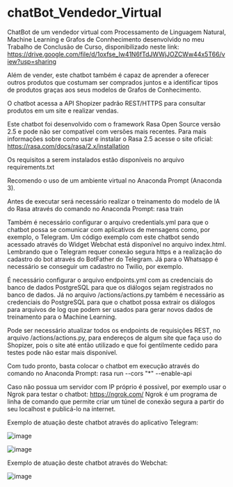 # chatBot_Vendedor_Virtual
ChatBot de um vendedor virtual com Processamento de Linguagem Natural, Machine Learning e Grafos de Connhecimento desenvolvido no meu Trabalho de Conclusão de Curso, disponibilizado neste link: https://drive.google.com/file/d/1oxfse_Iw41N6fTdJWWjJOZCWw44x5T66/view?usp=sharing

Além de vender, este chatbot também é capaz de aprender a oferecer outros produtos que costumam ser comprados juntos e a identificar tipos de produtos graças aos seus modelos de Grafos de Conhecimento.


O chatbot acessa a API Shopizer padrão REST/HTTPS para consultar produtos em um site e realizar vendas. 

Este chatbot foi desenvolvido com o framework Rasa Open Source versão 2.5 e pode não ser compatível com versões mais recentes.
Para mais informações sobre como usar e instalar o Rasa 2.5 acesse o site oficial:
https://rasa.com/docs/rasa/2.x/installation

Os requisitos a serem instalados estão disponíveis no arquivo requirements.txt

Recomendo o uso de um ambiente virtual no Anaconda Prompt (Anaconda 3).

Antes de executar será necessário realizar o treinamento do modelo de IA do Rasa através do comando no Anaconda Prompt: rasa train

Também é necessário configurar o arquivo credentials.yml para que o chatbot possa se comunicar com aplicativos de mensagens como, por exemplo, o Telegram. Um código exemplo com este chatbot sendo acessado através do Widget Webchat está disponível no arquivo index.html. Lembrando que o Telegram requer conexão segura https e a realização do cadastro do bot através do BotFather do Telegram. Já para o Whatsapp é necessário se conseguir um cadastro no Twilio, por exemplo.

É necessário configurar o arquivo endpoints.yml com as credenciais do banco de dados PostgreSQL para que os diálogos sejam registrados no banco de dados. Já no arquivo /actions/actions.py também é necessário as credenciais do PostgreSQL para que o chatbot possa extrair os diálogos para arquivos de log que podem ser usados para gerar novos dados de treinamento para o Machine Learning.

Pode ser necessário atualizar todos os endpoints de requisições REST, no arquivo /actions/actions.py, para endereços de algum site que faça uso do Shopizer, pois o site até então utilizado e que foi gentilmente cedido para testes pode não estar mais disponível.

Com tudo pronto, basta colocar o chatbot em execução através do comando no Anaconda Prompt:
rasa run --cors "*" --enable-api

Caso não possua um servidor com IP próprio é possivel, por exemplo usar o Ngrok para testar o chatbot: https://ngrok.com/  Ngrok é um programa de linha de comando que permite criar um túnel de conexão segura a partir do seu localhost e publicá-lo na internet.

Exemplo de atuação deste chatbot através do aplicativo Telegram:


![image](https://user-images.githubusercontent.com/95327592/144303779-3fef1a17-521c-4380-9688-a005dfc9f740.png)

![image](https://user-images.githubusercontent.com/95327592/144303855-b28f2ed9-fbb8-494f-aa25-b0ba196842eb.png)


Exemplo de atuação deste chatbot através do Webchat:

![image](https://user-images.githubusercontent.com/95327592/144308327-54304a11-761b-4c3a-bb49-6789a5082473.png)


